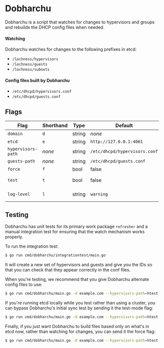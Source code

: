 # Dobharchu

Dobharchu is a script that watches for changes to hypervisors and groups and
rebuilds the DHCP config files when needed.

#### Watching

Dobharchu watches for changes to the following prefixes in etcd:

* `/lochness/hypervisors`
* `/lochness/guests`
* `/lochness/subnets`

#### Config files built by Dobharchu

* `/etc/dhcpd/hypervisors.conf`
* `/etc/dhcpd/guests.conf`

## Flags

| Flag               | Shorthand | Type   | Default                       | Description                                               |
| ------------------ | --------- | ------ | ----------------------------- | --------------------------------------------------------- |
| `domain`           | `d`       | string | *none*                        | domain for lochness; required                             |
| `etcd`             | `e`       | string | `http://127.0.0.1:4001`       | address of etcd server                                    |
| `hypervisors-path` | *none*    | string | `/etc/dhcpd/hypervisors.conf` | alternative path to hypervisors.conf                      |
| `guests-path`      | *none*    | string | `/etc/dhcpd/guests.conf`      | alternative path to guests.conf                           |
| `force`            | `f`       | bool   | false                         | force an update right now                                 |
| `test`             | `t`       | bool   | false                         | run in test mode; do not require etcd.SyncCluster to work |
| `log-level`        | `l`       | string | `warning`                     | log level: debug/info/warning/error/critical/fatal        |

## Testing

Dobharchu has unit tests for its primary work package `refresher` and a manual
integration test for ensuring that the watch mechanism works properly.

To run the integration test:

```sh
$ go run cmd/dobharchu/integrationtest/main.go
```

It will create a new set of hypervisors and guests and give you the IDs so that
you can check that they appear correctly in the conf files.

When you're testing, we recommend that you give Dobharchu alternate config
files to use:

```sh
$ go run cmd/dobharchu/main.go -d example.com --hypervisors-path=htest.conf --guests-path=gtest.conf
```

If you're running etcd locally while you test rather than using a cluster, you
can bypass Dobharchu's initial sync test by sending it the test-mode flag:

```sh
$ go run cmd/dobharchu/main.go -d example.com --hypervisors-path=htest.conf --guests-path=gtest.conf -t
```

Finally, if you just want Dobharchu to build files based only on what's in etcd
now, rather than watching for changes, you can send it the force flag:

```sh
$ go run cmd/dobharchu/main.go -d example.com --hypervisors-path=htest.conf --guests-path=gtest.conf -t -f
```

